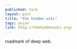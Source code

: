 ```yaml
---
published: ture
layout: post
title: "the hidden wiki"
tags: onion
link: http://thehiddenwiki.org/
---
```


roadmark of deep web.
